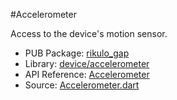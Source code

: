 #Accelerometer

Access to the device's motion sensor.

* PUB Package: [rikulo_gap](http://pub.dartlang.org/packages/rikulo_gap)
* Library: [device/accelerometer](api:)
* API Reference: [Accelerometer](api:device/accelerometer)
* Source: [Accelerometer.dart](source:lib/src/device/accelerometer)
